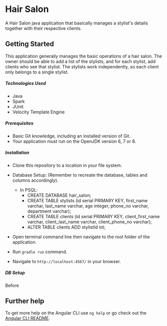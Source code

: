 # Hair Salon
A Hair Salon java application that basically manages a stylist's details together with their respective clients.

## Getting Started
This application generally manages the basic operations of a hair salon. The owner should be able to add a list of the stylists, and for each stylist, add clients who see that stylist. The stylists work independently, so each client only belongs to a single stylist.

##### Technologies Used
- Java
- Spark
- JUnit
- Velocity Template Engine

##### Prerequisites
- Basic Git knowledge, including an installed version of Git.
- Your application must run on the OpenJDK version 6, 7 or 8.

##### Installation

- Clone this repository to a location in your file system.
- Database Setup: (Remember to recreate the database, tables and columns accordingly).
	- In PSQL:
		- CREATE DATABASE hair_salon;
		- CREATE TABLE stylists (id serial PRIMARY KEY, first_name varchar, last_name varchar, age integer, phone_no varchar, department varchar);
		- CREATE TABLE clients (id serial PRIMARY KEY, client_first_name varchar, client_last_name varchar, client_phone_no varchar);
		- ALTER TABLE clients ADD stylistId int;

- Open terminal command line then navigate to the root folder of the application.
- Run `gradle run` command.
- Navigate to `http://localhost:4567/` in your browser.

##### DB Setup
Before 

## Further help

To get more help on the Angular CLI use `ng help` or go check out the [Angular CLI README](https://github.com/angular/angular-cli/blob/master/README.md).
